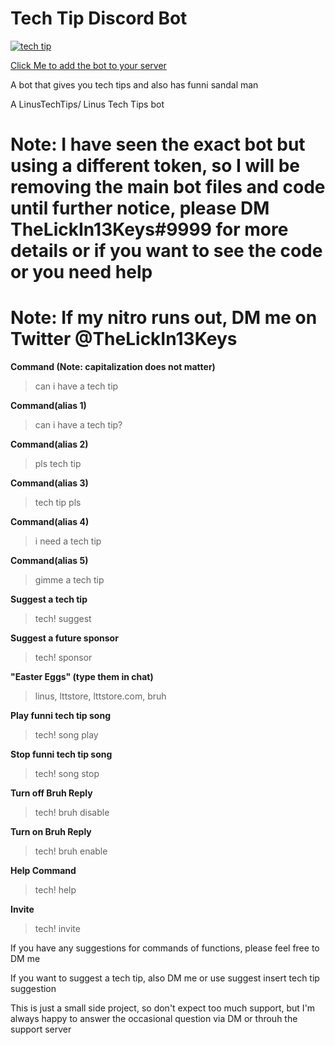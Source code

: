 ﻿# Tech Tip Discord Bot
 
<a href="https://top.gg/bot/703685163191762944" >
  <img src="https://top.gg/api/widget/703685163191762944.svg" alt="tech tip" />
</a>

[Click Me to add the bot to your server](https://discord.com/oauth2/authorize?client_id=703685163191762944&scope=bot&permissions=8)

A bot that gives you tech tips and also has funni sandal man

A LinusTechTips/ Linus Tech Tips bot

# Note: I have seen the exact bot but using a different token, so I will be removing the main bot files and code until further notice, please DM TheLickIn13Keys#9999 for more details or if you want to see the code or you need help

# Note: If my nitro runs out, DM me on Twitter @TheLickIn13Keys

**Command (Note: capitalization does not matter)**

> can i have a tech tip

**Command(alias 1)**

> can i have a tech tip?

**Command(alias 2)**

> pls tech tip

**Command(alias 3)**

> tech tip pls

**Command(alias 4)**

> i need a tech tip

**Command(alias 5)**

> gimme a tech tip

**Suggest a tech tip**

> tech! suggest <insert tech tip>
 
**Suggest a future sponsor**

> tech! sponsor <insert sponsor>
 
**"Easter Eggs" (type them in chat)**

> linus, lttstore, lttstore.com, bruh

**Play funni tech tip song**

> tech! song play

**Stop funni tech tip song**

> tech! song stop

**Turn off Bruh Reply**

> tech! bruh disable

**Turn on Bruh Reply**

> tech! bruh enable

**Help Command**

> tech! help

**Invite**

> tech! invite
 

If you have any suggestions for commands of functions, please feel free to DM me

If you want to suggest a tech tip, also DM me or use suggest insert tech tip suggestion

This is just a small side project, so don't expect too much support, but I'm always happy to answer the occasional question via DM or throuh the support server
